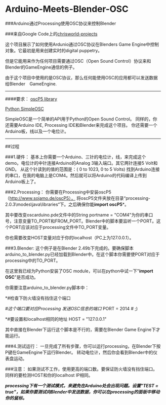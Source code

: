 Arduino-Meets-Blender-OSC
=========================

###Arduino通过Processing使用OSC协议来控制Blender

###来自Google Code上的[chrisworld-projects](https://code.google.com/p/chrisworld-projects/wiki/ArduinoMeetsBlender)

这个项目展示了如何使用Ardunio通过OSC协议在Blenders Game Engine中控制对象。它最初是用来创建实时的digital puppetry。

但是它能用来作为任何项目需要通过OSC（Open Sound Control）协议来和Blender的GameEngine通信的例子。

由于这个项目中使用的是OSC协议，那么任何能使用OSC的应用都可以发送数据给Blender　GameEngine.


----------
 
####要求：
[oscP5 library](http://www.sojamo.de/libraries/oscP5/index.html)

[Python SimpleOSC ](http://www.ixi-audio.net/content/body_backyard_python.html)

SimpleOSC是一个简单的API用于Python的Open Sound Control。
同样的，你还需要Arduino IDE, Processing IDE和Blender来完成这个项目。
你还需要一个Arduino板，线以及一个电位计。

--------- 
##过程

###1.硬件：
基本上你需要一个Arduino、三针的电位计，线，来完成这个demo。电位计的中针连接Arduino的Analog 3输入端口。其它两针连接5 Volt和GND。
从这个针读到的值的范围是：( 0 to 1023, 0 to 5 Volts)
找到Arduino连接的串口，在我的电脑上是COM4。然后就可以将Arduino的代码编译上传到Arduino板上了。
 
###2.Processing：
你需要在Processing中安装oscP5（http://www.sojamo.de/oscP5）， 将oscP5文件夹放在目录“processing-2.0.3\modes\java\libraries“下。之后确保你能**import oscP5***。
 
其中要改变oscarduino.pde文件中的String portname = "COM4"为你的串口号，注意变量TO_PORT和FROM_PORT。Blender中的脚本要监听一个PORT。这个PORT应该对应于processing文件中TO_PORT变量。
 
你也需要改变HOST变量对应于你的localhost（PC上为127.0.0.1）。
 
###3.Blender:
这个例子是在Blender 2.49b下完成的。要确保脚本arduino_to_blender.py已经加载到Blender中。在这个脚本你需要使PORT对应于processing中的TO_PORT。
 
在这里我已经为Python安装了OSC module，可以在python中试一下"**import OSC**"是否成功。
 
你需要注意arduino_to_blender.py脚本中：

*#检查下防火墙没有挡住这个端口 

*#这个端口要对应Processing 发送OSC信息的端口*
PORT = 2014  # ;) 
 
*#要设置和localhost相同的地址
HOST = "127.0.0.1"
 
其中直接在Blender下运行这个脚本是不行的，需要在Blender Game Engine下才能运行。
 
###4.测试运行：
一旦完成了所有步骤，你可以运行processing，在Blender下按P键在GameEngine下运行Blender。
转动电位计，然后你会看到Blender中的仪表盘运动。
 
###注意：
如果测试不工作，使用更高的端口数。要保证防火墙没有挡住端口。同样的要检测HOST和你的localhost IP相同。
 
***processing下有一个测试模式，来避免在Arduino处会出现问题。设置"TEST = true"，如果你要测试向Blender中发送数据，你可以在processing的面板中移动你的鼠标。***
